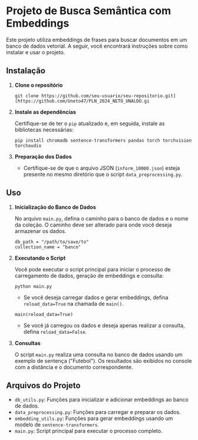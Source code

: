 # Projeto de Busca Semântica com Embeddings

Este projeto utiliza embeddings de frases para buscar documentos em um banco de dados vetorial. A seguir, você encontrará instruções sobre como instalar e usar o projeto.

## Instalação

1. **Clone o repositório**

   ```
   git clone https://github.com/seu-usuario/seu-repositorio.git](https://github.com/Uneto47/PLN_2024_NETO_UNALDO.gi
   ```

2. **Instale as dependências**

   Certifique-se de ter o `pip` atualizado e, em seguida, instale as bibliotecas necessárias:

   ```
   pip install chromadb sentence-transformers pandas torch torchvision torchaudio
   ```

3. **Preparação dos Dados**

   - Certifique-se de que o arquivo JSON (`inform_10000.json`) esteja presente no mesmo diretório que o script `data_preprocessing.py`.

## Uso

1. **Inicialização do Banco de Dados**

   No arquivo `main.py`, defina o caminho para o banco de dados e o nome da coleção. O caminho deve ser alterado para onde você deseja armazenar os dados.

   ```
   db_path = "/path/to/save/to"
   collection_name = "banco"
   ```

2. **Executando o Script**

   Você pode executar o script principal para iniciar o processo de carregamento de dados, geração de embeddings e consulta:

   ```
   python main.py
   ```

   - Se você deseja carregar dados e gerar embeddings, defina `reload_data=True` na chamada de `main()`.

   ```
   main(reload_data=True)
   ```

   - Se você já carregou os dados e deseja apenas realizar a consulta, defina `reload_data=False`.

3. **Consultas**

   O script `main.py` realiza uma consulta no banco de dados usando um exemplo de sentença ("Futebol"). Os resultados são exibidos no console com a distância e o documento correspondente.

## Arquivos do Projeto

- `db_utils.py`: Funções para inicializar e adicionar embeddings ao banco de dados.
- `data_preprocessing.py`: Funções para carregar e preparar os dados.
- `embedding_utils.py`: Funções para gerar embeddings usando um modelo de `sentence-transformers`.
- `main.py`: Script principal para executar o processo completo.
